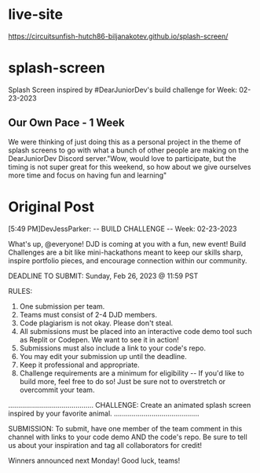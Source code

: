 # live-site
https://circuitsunfish-hutch86-biljanakotev.github.io/splash-screen/

# splash-screen
Splash Screen inspired by #DearJuniorDev's build challenge for Week: 02-23-2023

## Our Own Pace - 1 Week

We were thinking of just doing this as a personal project in the theme of splash screens to go with what a bunch of other people are making on the DearJuniorDev Discord server."Wow, would love to participate, but the timing is not super great for this weekend, so how about we give ourselves more time and focus on having fun and learning"


# Original Post
[5:49 PM]DevJessParker:  -- BUILD CHALLENGE -- 
Week: 02-23-2023

What's up, @everyone! DJD is coming at you with a fun, new event! Build Challenges are a bit like mini-hackathons meant to keep our skills sharp, inspire portfolio pieces, and encourage connection within our community.

 DEADLINE TO SUBMIT:
Sunday, Feb 26, 2023 @ 11:59 PST

 RULES:
1. One submission per team.
2. Teams must consist of 2-4 DJD members.
3. Code plagiarism is not okay. Please don't steal.
4. All submissions must be placed into an interactive code demo tool such as Replit or Codepen. We want to see it in action!
5. Submissions must also include a link to your code's repo.
5. You may edit your submission up until the deadline.
6. Keep it professional and appropriate.
7. Challenge requirements are a minimum for eligibility -- If you'd like to build more, feel free to do so! Just be sure not to overstretch or overcommit your team.

...........................................
 CHALLENGE: 
Create an animated splash screen inspired by your favorite animal.
...........................................

 SUBMISSION:
To submit, have one member of the team comment in this channel with links to your code demo AND the code's repo. Be sure to tell us about your inspiration and tag all collaborators for credit!

 Winners announced next Monday! Good luck, teams!



